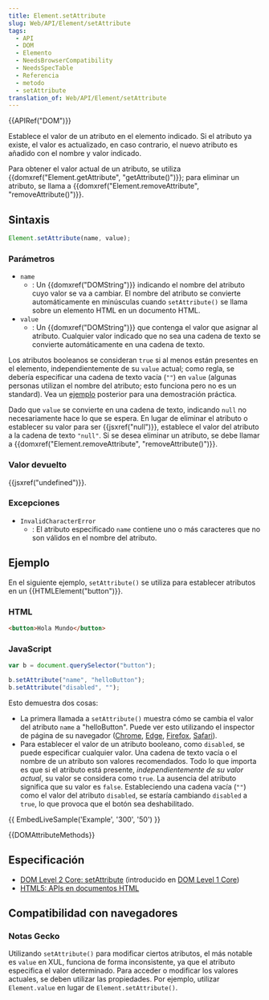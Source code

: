 ```yaml
---
title: Element.setAttribute
slug: Web/API/Element/setAttribute
tags:
  - API
  - DOM
  - Elemento
  - NeedsBrowserCompatibility
  - NeedsSpecTable
  - Referencia
  - metodo
  - setAttribute
translation_of: Web/API/Element/setAttribute
---
```

{{APIRef("DOM")}}

Establece el valor de un atributo en el elemento indicado. Si el atributo ya existe, el valor es actualizado, en caso contrario, el nuevo atributo es añadido con el nombre y valor indicado.

Para obtener el valor actual de un atributo, se utiliza {{domxref("Element.getAttribute", "getAttribute()")}}; para eliminar un atributo, se llama a {{domxref("Element.removeAttribute", "removeAttribute()")}}.

## Sintaxis

```js
Element.setAttribute(name, value);
```

### Parámetros

- `name`
  - : Un {{domxref("DOMString")}} indicando el nombre del atributo cuyo valor se va a cambiar. El nombre del atributo se convierte automáticamente en minúsculas cuando `setAttribute()` se llama sobre un elemento HTML en un documento HTML.
- `value`
  - : Un {{domxref("DOMString")}} que contenga el valor que asignar al atributo. Cualquier valor indicado que no sea una cadena de texto se convierte automáticamente en una cadena de texto.

Los atributos booleanos se consideran `true` si al menos están presentes en el elemento, independientemente de su `value` actual; como regla, se debería especificar una cadena de texto vacía (`""`) en `value` (algunas personas utilizan el nombre del atributo; esto funciona pero no es un standard). Vea un [ejemplo](#ejemplo) posterior para una demostración práctica.

Dado que `value` se convierte en una cadena de texto, indicando `null` no necesariamente hace lo que se espera. En lugar de eliminar el atributo o establecer su valor para ser {{jsxref("null")}}, establece el valor del atributo a la cadena de texto `"null"`. Si se desea eliminar un atributo, se debe llamar a {{domxref("Element.removeAttribute", "removeAttribute()")}}.

### Valor devuelto

{{jsxref("undefined")}}.

### Excepciones

- `InvalidCharacterError`
  - : El atributo especificado `name` contiene uno o más caracteres que no son válidos en el nombre del atributo.

## Ejemplo

En el siguiente ejemplo, `setAttribute()` se utiliza para establecer atributos en un {{HTMLElement("button")}}.

### HTML

```html
<button>Hola Mundo</button>
```

### JavaScript

```js
var b = document.querySelector("button");

b.setAttribute("name", "helloButton");
b.setAttribute("disabled", "");
```

Esto demuestra dos cosas:

- La primera llamada a `setAttribute()` muestra cómo se cambia el valor del atributo `name` a "helloButton". Puede ver esto utilizando el inspector de página de su navegador ([Chrome](https://developers.google.com/web/tools/chrome-devtools/inspect-styles/?hl=es), [Edge](https://docs.microsoft.com/en-us/microsoft-edge/devtools-guide), [Firefox](/es/docs/Tools/Page_Inspector), [Safari](https://developer.apple.com/library/content/documentation/AppleApplications/Conceptual/Safari_Developer_Guide/Introduction/Introduction.html)).
- Para establecer el valor de un atributo booleano, como `disabled`, se puede especificar cualquier valor. Una cadena de texto vacía o el nombre de un atributo son valores recomendados. Todo lo que importa es que si el atributo está presente, _independientemente de su valor actual_, su valor se considera como `true`. La ausencia del atributo significa que su valor es `false`. Estableciendo una cadena vacía (`""`) como el valor del atributo `disabled`, se estaría cambiando `disabled` a `true`, lo que provoca que el botón sea deshabilitado.

{{ EmbedLiveSample('Example', '300', '50') }}

{{DOMAttributeMethods}}

## Especificación

- [DOM Level 2 Core: setAttribute](http://www.w3.org/TR/DOM-Level-2-Core/core.html#ID-F68F082) (introducido en [DOM Level 1 Core](http://www.w3.org/TR/REC-DOM-Level-1/level-one-core.html#method-setAttribute))
- [HTML5: APIs en documentos HTML](http://www.whatwg.org/specs/web-apps/current-work/#apis-in-html-documents)

## Compatibilidad con navegadores

### Notas Gecko

Utilizando `setAttribute()` para modificar ciertos atributos, el más notable es `value` en XUL, funciona de forma inconsistente, ya que el atributo especifica el valor determinado. Para acceder o modificar los valores actuales, se deben utilizar las propiedades. Por ejemplo, utilizar `Element.value` en lugar de `Element.setAttribute()`.
